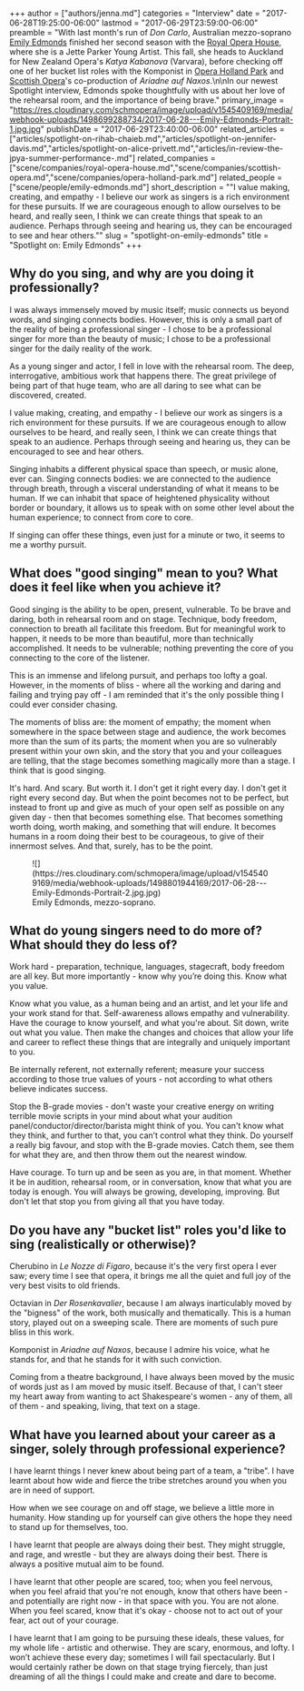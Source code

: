 +++
author = ["authors/jenna.md"]
categories = "Interview"
date = "2017-06-28T19:25:00-06:00"
lastmod = "2017-06-29T23:59:00-06:00"
preamble = "With last month's run of *Don Carlo*, Australian mezzo-soprano [Emily Edmonds](/scene/people/emily-edmonds/) finished her second season with the [Royal Opera House](/scene/companies/royal-opera-house/), where she is a Jette Parker Young Artist. This fall, she heads to Auckland for New Zealand Opera's *Katya Kabanova* (Varvara), before checking off one of her bucket list roles with the Komponist in [Opera Holland Park](/scene/companies/opera-holland-park/) and [Scottish Opera](/scene/companies/scottish-opera/)'s co-production of *Ariadne auf Naxos*.\n\nIn our newest Spotlight interview, Edmonds spoke thoughtfully with us about her love of the rehearsal room, and the importance of being brave."
primary_image = "https://res.cloudinary.com/schmopera/image/upload/v1545409169/media/webhook-uploads/1498699288734/2017-06-28---Emily-Edmonds-Portrait-1.jpg.jpg"
publishDate = "2017-06-29T23:40:00-06:00"
related_articles = ["articles/spotlight-on-rihab-chaieb.md","articles/spotlight-on-jennifer-davis.md","articles/spotlight-on-alice-privett.md","articles/in-review-the-jpya-summer-performance-.md"]
related_companies = ["scene/companies/royal-opera-house.md","scene/companies/scottish-opera.md","scene/companies/opera-holland-park.md"]
related_people = ["scene/people/emily-edmonds.md"]
short_description = "&quot;I value making, creating, and empathy - I believe our work as singers is a rich environment for these pursuits. If we are courageous enough to allow ourselves to be heard, and really seen, I think we can create things that speak to an audience. Perhaps through seeing and hearing us, they can be encouraged to see and hear others.&quot;"
slug = "spotlight-on-emily-edmonds"
title = "Spotlight on: Emily Edmonds"
+++

## Why do you sing, and why are you doing it professionally?

I was always immensely moved by music itself; music connects us beyond words, and singing connects bodies. However, this is only a small part of the reality of being a professional singer - I chose to be a professional singer for more than the beauty of music; I chose to be a professional singer for the daily reality of the work.

As a young singer and actor, I fell in love with the rehearsal room. The deep, interrogative, ambitious work that happens there. The great privilege of being part of that huge team, who are all daring to see what can be discovered, created.

I value making, creating, and empathy - I believe our work as singers is a rich environment for these pursuits. If we are courageous enough to allow ourselves to be heard, and really seen, I think we can create things that speak to an audience. Perhaps through seeing and hearing us, they can be encouraged to see and hear others.

Singing inhabits a different physical space than speech, or music alone, ever can. Singing connects bodies: we are connected to the audience through breath, through a visceral understanding of what it means to be human. If we can inhabit that space of heightened physicality without border or boundary, it allows us to speak with on some other level about the human experience; to connect from core to core.

If singing can offer these things, even just for a minute or two, it seems to me a worthy pursuit.

## What does "good singing" mean to you? What does it feel like when you achieve it?

Good singing is the ability to be open, present, vulnerable. To be brave and daring, both in rehearsal room and on stage. Technique, body freedom, connection to breath all facilitate this freedom. But for meaningful work to happen, it needs to be more than beautiful, more than technically accomplished. It needs to be vulnerable; nothing preventing the core of you connecting to the core of the listener.

This is an immense and lifelong pursuit, and perhaps too lofty a goal. However, in the moments of bliss - where all the working and daring and failing and trying pay off - I am reminded that it's the only possible thing I could ever consider chasing.

The moments of bliss are: the moment of empathy; the moment when somewhere in the space between stage and audience, the work becomes more than the sum of its parts; the moment when you are so vulnerably present within your own skin, and the story that you and your colleagues are telling, that the stage becomes something magically more than a stage. I think that is good singing.

It's hard. And scary. But worth it. I don't get it right every day. I don't get it right every second day. But when the point becomes not to be perfect, but instead to front up and give as much of your open self as possible on any given day - then that becomes something else. That becomes something worth doing, worth making, and something that will endure. It becomes humans in a room doing their best to be courageous, to give of their innermost selves. And that, surely, has to be the point.

<figure data-type="image">
![](https://res.cloudinary.com/schmopera/image/upload/v1545409169/media/webhook-uploads/1498801944169/2017-06-28---Emily-Edmonds-Portrait-2.jpg.jpg)
<figcaption>Emily Edmonds, mezzo-soprano.</figcaption>
</figure>

## What do young singers need to do more of? What should they do less of?

Work hard - preparation, technique, languages, stagecraft, body freedom are all key. But more importantly - know why you’re doing this. Know what you value.

Know what you value, as a human being and an artist, and let your life and your work stand for that. Self-awareness allows empathy and vulnerability. Have the courage to know yourself, and what you're about. Sit down, write out what you value. Then make the changes and choices that allow your life and career to reflect these things that are integrally and uniquely important to you.

Be internally referent, not externally referent; measure your success according to those true values of yours - not according to what others believe indicates success.

Stop the B-grade movies - don't waste your creative energy on writing terrible movie scripts in your mind about what your audition panel/conductor/director/barista might think of you. You can't know what they think, and further to that, you can’t control what they think. Do yourself a really big favour, and stop with the B-grade movies. Catch them, see them for what they are, and then throw them out the nearest window.

Have courage. To turn up and be seen as you are, in that moment. Whether it be in audition, rehearsal room, or in conversation, know that what you are today is enough. You will always be growing, developing, improving. But don't let that stop you from giving all that you have today.

## Do you have any "bucket list" roles you'd like to sing (realistically or otherwise)?

Cherubino in *Le Nozze di Figaro*, because it's the very first opera I ever saw; every time I see that opera, it brings me all the quiet and full joy of the very best visits to old friends.

Octavian in *Der Rosenkavalier*, because I am always inarticulably moved by the "bigness" of the work, both musically and thematically. This is a human story, played out on a sweeping scale. There are moments of such pure bliss in this work.

Komponist in *Ariadne auf Naxos*, because I admire his voice, what he stands for, and that he stands for it with such conviction.

Coming from a theatre background, I have always been moved by the music of words just as I am moved by music itself. Because of that, I can't steer my heart away from wanting to act Shakespeare's women - any of them, all of them - and speaking, living, that text on a stage.

## What have you learned about your career as a singer, solely through professional experience?

I have learnt things I never knew about being part of a team, a "tribe". I have learnt about how wide and fierce the tribe stretches around you when you are in need of support.

How when we see courage on and off stage, we believe a little more in humanity. How standing up for yourself can give others the hope they need to stand up for themselves, too.

I have learnt that people are always doing their best. They might struggle, and rage, and wrestle - but they are always doing their best. There is always a positive mutual aim to be found.

I have learnt that other people are scared, too; when you feel nervous, when you feel afraid that you're not enough, know that others have been - and potentially are right now - in that space with you. You are not alone. When you feel scared, know that it's okay - choose not to act out of your fear, act out of your courage.

I have learnt that I am going to be pursuing these ideals, these values, for my whole life - artistic and otherwise. They are scary, enormous, and lofty. I won’t achieve these every day; sometimes I will fail spectacularly. But I would certainly rather be down on that stage trying fiercely, than just dreaming of all the things I could make and create and dare to become.
